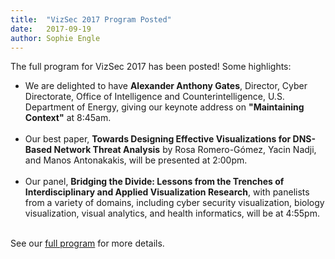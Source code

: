 ```yaml
---
title:  "VizSec 2017 Program Posted"
date:   2017-09-19
author: Sophie Engle
---
```


<p>The full program for VizSec 2017 has been posted!  Some highlights:</p>

<ul>
<li>We are delighted to have <strong>Alexander Anthony Gates</strong>, Director, Cyber Directorate, Office of Intelligence and Counterintelligence, U.S. Department of Energy, giving our keynote address on <strong>"Maintaining Context"</strong> at 8:45am.<br/><br/></li>

<li>Our best paper, <strong>Towards Designing Effective Visualizations for DNS-Based Network Threat Analysis</strong> by Rosa Romero-Gómez, Yacin Nadji, and Manos Antonakakis, will be presented at 2:00pm.<br/><br/></li>

<li>Our panel, <strong>Bridging the Divide: Lessons from the Trenches of Interdisciplinary and Applied Visualization Research</strong>, with panelists from a variety of domains, including cyber security visualization, biology visualization, visual analytics, and health informatics, will be at 4:55pm.<br/><br/></li>
</ul>

<p>See our <a href="/vizsec2017/">full program</a> for more details.</p>
